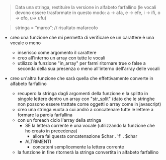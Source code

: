 > Data una stringa, restituire la versione in alfabeto farfallino (le vocali devono essere trasformate in questo modo: a -> afa, e -> efe, i -> ifi, o -> ofo, u-> ufu)

> stringa = “marco”; // risultato mafarcofo

- creo una funzione che mi permetta di verificare se un carattere è una vocale o meno

  - inserisco come argomento il carattere
  - creo all'interno un array con tutte le vocali
  - utilizzo la funzione "in_array" per farmi ritornare true o false a seconda della sua presenza o meno all'interno dell'array delle vocali

- creo un'altra funzione che sarà quella che effettivamente converte in alfabeto farfallino
  - recupero la stringa dagli argomenti della funzione e la splitto in singole lettere dentro un array con "str_split" (dato che le stringhe non possono essere trattate come oggetti o array come in javascript)
  - creo una stringa vuota a cui andrò a concatenare tutte le lettere a formare la parola farfallina
  - con un foreach ciclo l'array della stringa
    - SE la lettera corrente è una vocale (utilizzando la funzione che ho creato in precedenza)
      - allora fai questa concatenazione $char . 'f' . $char
    - ALTRIMENTI
      - concateni semplicemente la lettera corrente
  - la funzione in fine ritornerà la stringa convertita in alfabeto farfallino
